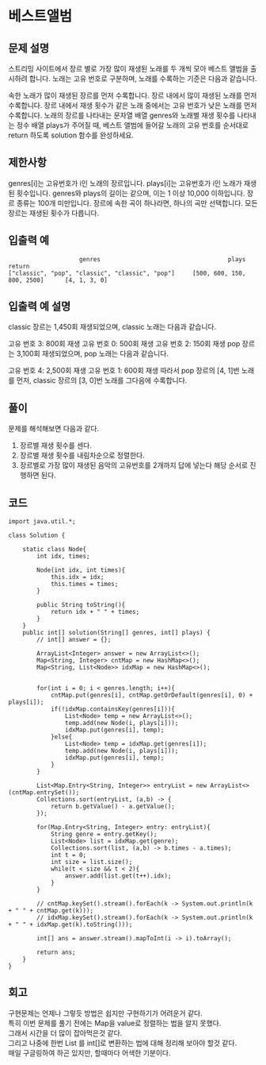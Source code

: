 # 베스트앨범
## 문제 설명
스트리밍 사이트에서 장르 별로 가장 많이 재생된 노래를 두 개씩 모아 베스트 앨범을 출시하려 합니다. 노래는 고유 번호로 구분하며, 노래를 수록하는 기준은 다음과 같습니다.

속한 노래가 많이 재생된 장르를 먼저 수록합니다.
장르 내에서 많이 재생된 노래를 먼저 수록합니다.
장르 내에서 재생 횟수가 같은 노래 중에서는 고유 번호가 낮은 노래를 먼저 수록합니다.
노래의 장르를 나타내는 문자열 배열 genres와 노래별 재생 횟수를 나타내는 정수 배열 plays가 주어질 때, 베스트 앨범에 들어갈 노래의 고유 번호를 순서대로 return 하도록 solution 함수를 완성하세요.

## 제한사항
genres[i]는 고유번호가 i인 노래의 장르입니다.
plays[i]는 고유번호가 i인 노래가 재생된 횟수입니다.
genres와 plays의 길이는 같으며, 이는 1 이상 10,000 이하입니다.
장르 종류는 100개 미만입니다.
장르에 속한 곡이 하나라면, 하나의 곡만 선택합니다.
모든 장르는 재생된 횟수가 다릅니다.
## 입출력 예
```
                    genres	                                  plays	                   return
["classic", "pop", "classic", "classic", "pop"]	    [500, 600, 150, 800, 2500]	    [4, 1, 3, 0]
```
## 입출력 예 설명
classic 장르는 1,450회 재생되었으며, classic 노래는 다음과 같습니다.

고유 번호 3: 800회 재생
고유 번호 0: 500회 재생
고유 번호 2: 150회 재생
pop 장르는 3,100회 재생되었으며, pop 노래는 다음과 같습니다.

고유 번호 4: 2,500회 재생
고유 번호 1: 600회 재생
따라서 pop 장르의 [4, 1]번 노래를 먼저, classic 장르의 [3, 0]번 노래를 그다음에 수록합니다.

## 풀이
문제를 해석해보면 다음과 같다.  
1. 장르별 재생 횟수를 센다.
2. 장르별 재생 횟수를 내림차순으로 정렬한다.
3. 장르별로 가장 많이 재생된 음악의 고유번호를 2개까지 답에 넣는다
해당 순서로 진행하면 된다.

## 코드
```
import java.util.*;

class Solution {
    
    static class Node{
        int idx, times;
        
        Node(int idx, int times){
            this.idx = idx;
            this.times = times;
        }
        
        public String toString(){
            return idx + " " + times;
        }
    }
    public int[] solution(String[] genres, int[] plays) {
        // int[] answer = {};
        
        ArrayList<Integer> answer = new ArrayList<>();
        Map<String, Integer> cntMap = new HashMap<>();
        Map<String, List<Node>> idxMap = new HashMap<>();
        
        
        for(int i = 0; i < genres.length; i++){
            cntMap.put(genres[i], cntMap.getOrDefault(genres[i], 0) + plays[i]);
            if(!idxMap.containsKey(genres[i])){
                List<Node> temp = new ArrayList<>();
                temp.add(new Node(i, plays[i]));
                idxMap.put(genres[i], temp);
            }else{
                List<Node> temp = idxMap.get(genres[i]);
                temp.add(new Node(i, plays[i]));
                idxMap.put(genres[i], temp);
            }
        }
        
        List<Map.Entry<String, Integer>> entryList = new ArrayList<>(cntMap.entrySet());
        Collections.sort(entryList, (a,b) -> {
            return b.getValue() - a.getValue();
        });
        
        for(Map.Entry<String, Integer> entry: entryList){
            String genre = entry.getKey();
            List<Node> list = idxMap.get(genre);
            Collections.sort(list, (a,b) -> b.times - a.times);
            int t = 0;
            int size = list.size();
            while(t < size && t < 2){
                answer.add(list.get(t++).idx);
            }
        }
        
        // cntMap.keySet().stream().forEach(k -> System.out.println(k + " " + cntMap.get(k)));
        // idxMap.keySet().stream().forEach(k -> System.out.println(k + " " + idxMap.get(k).toString()));
        
        int[] ans = answer.stream().mapToInt(i -> i).toArray();
        
        return ans;
    }
}
```
## 회고
구현문제는 언제나 그렇듯 방법은 쉽지만 구현하기가 어려운거 같다.  
특히 이번 문제를 풀기 전에는 Map을 value로 정렬하는 법을 알지 못했다.  
그래서 시간을 더 많이 잡아먹은것 같다.  
그리고 나중에 한번 List<Integer> 를 int[]로 변환하는 법에 대해 정리해 보아야 할것 같다.  
매일 구글링하여 하곤 있지만, 할때마다 어색한 기분이다.
